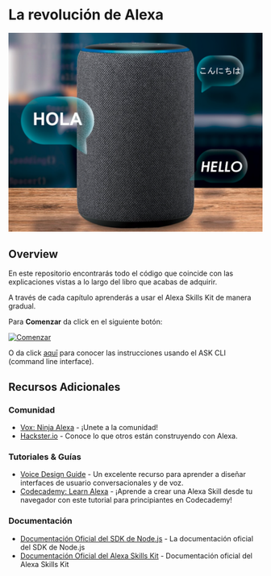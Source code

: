 # La revolución de Alexa
<img src="https://github.com/AlexaRevolution/book_samples_v1/blob/master/Portada/JustDevice.png"/>

## Overview

En este repositorio encontrarás todo el código que coincide con las explicaciones vistas a lo largo del libro que acabas de adquirir.

A través de cada capítulo aprenderás a usar el Alexa Skills Kit de manera gradual.

Para **Comenzar** da click en el siguiente botón:

[![Comenzar](https://github.com/AlexaRevolution/book_samples_v1/tree/master/Ch_4/testskill)](https://github.com/AlexaRevolution/book_samples_v1/tree/master/Ch_4/testskill)

O da click [aquī](./instructions/7-cli.md) para conocer las instrucciones usando el ASK CLI (command line interface).

## Recursos Adicionales

### Comunidad
* [Vox: Ninja Alexa](https://www.facebook.com/groups/voxninjaalexa) - ¡Unete a la comunidad!
* [Hackster.io](https://www.hackster.io/amazon-alexa) - Conoce lo que otros están construyendo con Alexa.

### Tutoriales & Guías
* [Voice Design Guide](https://developer.amazon.com/designing-for-voice/) - Un excelente recurso para aprender a diseñar interfaces de usuario conversacionales y de voz.
* [Codecademy: Learn Alexa](https://www.codecademy.com/learn/learn-alexa) - ¡Aprende a crear una Alexa Skill desde tu navegador con este tutorial para principiantes en Codecademy!

### Documentación
* [Documentación Oficial del SDK de Node.js](https://www.npmjs.com/package/alexa-sdk) - La documentación oficial del SDK de Node.js
*  [Documentación Oficial del Alexa Skills Kit](https://developer.amazon.com/docs/ask-overviews/build-skills-with-the-alexa-skills-kit.html) - Documentación oficial del Alexa Skills Kit
